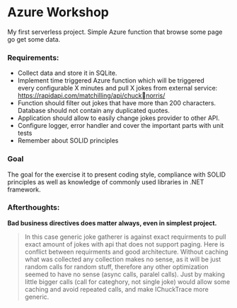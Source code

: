 # Azure Workshop
My first serverless project.
Simple Azure function that browse some page go get some data.

### Requirements:
  * Collect data and store it in SQLite.
  * Implement time triggered Azure function which will be triggered  
       every configurable X minutes and pull X jokes from external service: 
	   https://rapidapi.com/matchilling/api/chucknorris/ 
  * Function should filter out jokes that have more than 200 characters.   
        Database should not contain any duplicated quotes. 
  * Application should allow to easily change jokes provider to other API.
  * Configure logger, error handler and cover the important parts with unit tests
  * Remember about SOLID principles
  
### Goal
The goal for the exercise it to present coding style,
compliance with SOLID principles as well as
knowledge of commonly used libraries in .NET framework.
 
 ### Afterthoughts:
   **Bad business directives does matter always, even in simplest project.**
> In this case generic joke gatherer is against exact requirments 
> to pull exact amount of jokes with api that does not support paging. 
> Here is conflict between requirments and good architecture. 
> Without caching what was collected any collection makes no sense, 
> as it will be just random calls for random stuff, 
> therefore any other optimization seemed to have no sense (async calls, paralel calls). 
> Just by making little bigger calls (call for categhory, not single joke) would allow 
> some caching and avoid repeated calls, and make IChuckTrace more generic.

    